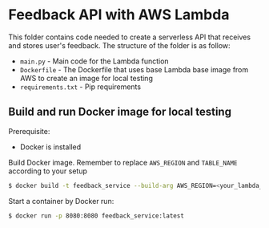 # Feedback API with AWS Lambda
This folder contains code needed to create a serverless API that receives and stores user's feedback. The structure of the folder is as follow:
- `main.py` - Main code for the Lambda function
- `Dockerfile` - The Dockerfile that uses base Lambda base image from AWS to create an image for local testing
- `requirements.txt` - Pip requirements

## Build and run Docker image for local testing
Prerequisite:
- Docker is installed

Build Docker image. Remember to replace `AWS_REGION` and `TABLE_NAME` according to your setup
```bash
$ docker build -t feedback_service --build-arg AWS_REGION=<your_lambda_region> TABLE_NAME=<your_table_name>
```

Start a container by Docker run:
```bash
$ docker run -p 8080:8080 feedback_service:latest
```